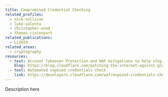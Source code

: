 ```yaml
---
title: Compromised Credential Checking
related_profiles:
  - nick-sullivan
  - luke-valenta
  - christopher-wood
  - thomas-ristenpart
related_publications:
  - Li2019
related_areas:
  - cryptography
resources:
  - text: Account Takeover Protection and WAF mitigations to help stop Global Brute Force Campaigns
    blog: https://blog.cloudflare.com/patching-the-internet-against-global-brute-force-campaigns/
  - text: Automated exposed credentials check
    link: https://developers.cloudflare.com/waf/exposed-credentials-check
---
```


Description here